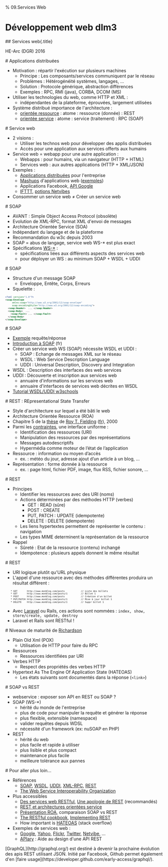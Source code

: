 % 09.Services Web

# Développement web dlm3

## Services web{.title}

<footer>HE-Arc (DGR) 2016</footer>

# Applications distribuées

* Motivation : répartir l'exécution sur plusieurs machines
	* Principe : Les composants/services communiquent par le réseau
	* Problèmes : Hétérogénéité systèmes, langages, ...
	* Solution : Protocole générique, abstraction différences
	* Exemples : RPC, RMI (java), CORBA, DCOM (MS)
* Utiliser les technologies du web, comme HTTP et XML :
    * indépendantes de la plateforme, éprouvées, largement utilisées
* Système distribué importance de l'architecture :
    * [orientée ressource][1] : atome : ressource (donnée) : REST
    * [orientée service][2] : atome : service (traitement) : RPC (SOAP)

# Service web

* 2 visions :
	* Utiliser les technos web pour développer des applis distribuées
	* Accès pour une application aux services offerts aux humains
* Service web = webapp pour une autre application :
	* Webapps : pour humains, via un navigateur (HTTP + HTML)
	* Services web : aux autres applications (HTTP + XML/JSON)
* Exemples :
	* [Applications distribuées][3] pour l'entreprise
	* [Mashups][4] d'applications web ([exemples][5])
	* Applications Facebook, [API Google][6]
	* [IFTTT][7], [potions Netvibes][8]
* Consommer un service web ≠ Créer un service web

# SOAP

* AVANT : Simple Object Access Protocol (obsolète)
* Evolution de XML-RPC, format XML d'envoi de messages
* Architecture Orientée Service (SOA)
* Indépendant du langage et de la plateforme
* Recommandation du w3c depuis 2003
* SOAP = abus de langage, service web WS-* est plus exact
* Spécifications [WS-*][9] :
	* spécifications liées aux différents aspects des services web
	* pour déployer un WS : au minimum SOAP + WSDL + UDDI

# SOAP

* Structure d'un message SOAP
	* Enveloppe, Entête, Corps, Erreurs
* Squelette :

```xml
<?xml version="1.0"?>
<soap:Envelope
	 xmlns:soap="http://www.w3.org/2001/12/soap-envelope"
	 soap:encodingStyle="http://www.w3.org/2001/12/soap-encoding">
  <soap:Header>  ... </soap:Header>
  <soap:Body>  ... 
	<soap:Fault> ... </soap:Fault>
  </soap:Body>
</soap:Envelope>
```

# SOAP

* [Exemple][10] requête/réponse
* [Introduction à SOAP][11] (fr)
* Créer un service web WS (SOAP) nécessite WSDL et UDDI :
	* SOAP : Echange de messages XML sur le réseau
	* WSDL : Web Service Description Language
	* UDDI : Universal Description, Discovery and Integration
* WSDL : Description des interfaces des web services
* UDDI : Découverte et inscription aux services web
	* annuaire d'informations sur les services web
	* annuaire d'interfaces de services web décrites en WSDL
* [Tutorial WSDL/UDDI w3schools][12]

# REST : REpresentational State Transfer

* Style d'architecture sur lequel a été bâti le web
* Architecture Orientée Ressource (ROA)
* Chapitre 5 de la [thèse][13] de [Roy T. Fielding][14] ([fr][15]), 2000
* Parmi les [contraintes][16], une interface uniforme :
	* Identification des ressources (URI)
	* Manipulation des ressources par des représentations
	* Messages autodescriptifs
	* Hypermédia comme moteur de l’état de l’application
* Ressource : information ou moyen d’accès
	* ex. : météo du jour, adresse ajout d’un article à un blog, ...
* Représentation : forme donnée à la ressource
	* ex. : page html, fichier PDF, image, flux RSS, fichier sonore, ...

# REST

* Principes
	* Identifier les ressources avec des URI (noms)
	* Actions déterminées par des méthodes HTTP (verbes)
		* GET : READ (sûre)
		* POST : CREATE
		* PUT, PATCH : UPDATE (idempotente)
		* DELETE : DELETE (idempotente)
	* Les liens hypertextes permettent de représenter le contenu : navigation
	* Les types MIME determinent la représentation de la ressource
* Rappel	
	* Sûreté : Etat de la ressource (contenu) inchangé
	* Idempotence : plusieurs appels donnent le même résultat

# REST

* URI logique plutôt qu'URL physique
* L'appel d'une ressource avec des méthodes différentes produira un résultat différent :

```html 
	* GET		http://www.monblog.com/posts            // Liste des billets
	* GET		http://www.monblog.com/posts/1          // Billet 1
	* POST		http://www.monblog.com/posts            // Création d'un billet
	* PUT/PATCH	http://www.monblog.com/posts/1          // Mise à jour billet 1
	* DELETE	http://www.monblog.com/posts/1          // Suppr billet 1
```

* Avec [Laravel][17] ou Rails, ces actions sont nommées :
	`index, show, store/create, update, destroy`
* Laravel et Rails sont RESTful !

# Niveaux de maturité de [Richardson][18]

* Plain Old Xml (POX)
	* Utilisation de HTTP pour faire du RPC
* Ressources
	* Ressources identifiées par URI
* Verbes HTTP
	* Respect des propriétés des verbes HTTP
* Hypertext As The Engine Of Application State (HATEOAS)
	* Les états suivants sont documentés dans la réponse (`<link>`)

# SOAP vs REST

* webservice : exposer son API en REST ou SOAP ?
* SOAP (WS-*)
	* hérité du monde de l'entreprise
	* plus de code pour manipuler la requête et générer la réponse
	* plus flexible, extensible (namespace)
	* valider requêtes depuis WDSL
	* nécessité d'un framework (ex: nuSOAP en PHP)
* REST
	* hérité du web
	* plus facile et rapide à utiliser
	* plus lisible et plus compact
	* maintenance plus facile
	* meilleure tolérance aux pannes

# Pour aller plus loin...

* Références
	* [SOAP][19], [WSDL][20], [UDDI][21], [XML-RPC][22], [REST][24]
	* [The Web Service Interoperability Organization][23]
* Plus accessibles
	* [Des services web RESTful][25], [Une apologie de REST][26] (recommandés)
	* [REST et architectures orientées service][27]
	* [Présentation ROA][28], comparaison SOAP vs REST
	* [The RESTful cookbook][29], [Implementing REST][30]
	* How important is [HATEOAS][31] (stack overflow)
* Exemples de services web :
	* [Google][32], [Yahoo][33], [Flickr][34], [Twitter][35], [Netvibe][36], ...
	* [APIary][37] : Aide au design d'une API REST

<div class="notes">
[GraphQL](http://graphql.org/) est destiné à devenir la prochaine évolution
des apis REST utilisant JSON. Initié par Facebook, Github permet également
d'en [faire usage](https://developer.github.com/early-access/graphql/).
</div>

<!-- Bibliographie -->
[1]:https://en.wikipedia.org/wiki/Resource-oriented_architecture
[2]:https://fr.wikipedia.org/wiki/Architecture_orient%C3%A9e_services
[3]:https://upload.wikimedia.org/wikipedia/commons/3/3f/Concept_WS.jpg
[4]:https://fr.wikipedia.org/wiki/Application_composite
[5]:http://www.programmableweb.com/category/all/mashups
[6]:https://developers.google.com/apis-explorer/
[7]:https://ifttt.com/
[8]:http://www.netvibes.com/fr/dashboardofthings
[9]:https://en.wikipedia.org/wiki/List_of_web_service_specifications
[10]:http://www.w3schools.com/xml/xml_soap.asp
[11]:http://www.soapuser.com/fr/basics1.html
[12]:http://www.w3schools.com/xml/xml_wsdl.asp
[13]:http://www.ics.uci.edu/~fielding/pubs/dissertation/top.htm
[14]:https://fr.wikipedia.org/wiki/Roy_Fielding
[15]:http://opikanoba.org/tr/fielding/rest/
[16]:https://fr.wikipedia.org/wiki/Representational_state_transfer
[17]:https://laravel.com/docs/master/controllers#resource-controllers
[18]:http://martinfowler.com/articles/richardsonMaturityModel.html
[19]:https://www.w3.org/TR/soap/
[20]:https://www.w3.org/2002/ws/desc/
[21]:http://uddi.xml.org/
[22]:http://xmlrpc.scripting.com/default.html
[23]:http://www.oasis-ws-i.org/
[24]:http://www.ics.uci.edu/~fielding/pubs/dissertation/top.htm
[25]:https://larlet.fr/david/biologeek/archives/20070629-architecture-orientee-ressource-pour-faire-des-services-web-restful/
[26]:https://web.archive.org/web/20160310205502/http://home.ccil.org/~cowan/restws.pdf
[27]:http://www.figer.com/Publications/SOA.htm
[28]:http://fr.slideshare.net/samijaber/symposium-dng-2008-roa
[29]:http://restcookbook.com/
[30]:https://code.google.com/archive/p/implementing-rest/wikis
[31]:http://stackoverflow.com/questions/20335967/how-useful-important-is-rest-hateoas-maturity-level-3
[32]:https://developers.google.com/products/
[33]:https://developer.yahoo.com/everything.html
[34]:https://www.flickr.com/services/api/
[35]:https://dev.twitter.com/overview/api
[36]:http://uwa.netvibes.com/docs/Uwa/html/index.html
[37]:https://apiary.io/


<!-- Hack -->
<style>

	.sourceCode {
    font-size: 80%;
	line-height: 80%;
    margin: 0 auto;
	overflow: hidden; 
  }
  
</style>
